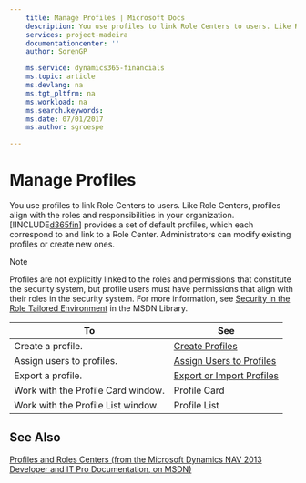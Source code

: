 ```yaml
---
    title: Manage Profiles | Microsoft Docs
    description: You use profiles to link Role Centers to users. Like Role Centers, profiles align with the roles and responsibilities in your organization. [!INCLUDE[d365fin](includes/d365fin_md.md)] provides a set of default profiles, which each correspond to and link to a Role Center. Administrators can modify existing profiles or create new ones.
    services: project-madeira
    documentationcenter: ''
    author: SorenGP

    ms.service: dynamics365-financials
    ms.topic: article
    ms.devlang: na
    ms.tgt_pltfrm: na
    ms.workload: na
    ms.search.keywords:
    ms.date: 07/01/2017
    ms.author: sgroespe

---
```

# Manage Profiles
You use profiles to link Role Centers to users. Like Role Centers, profiles align with the roles and responsibilities in your organization. [!INCLUDE[d365fin](includes/d365fin_md.md)] provides a set of default profiles, which each correspond to and link to a Role Center. Administrators can modify existing profiles or create new ones.  
  
> [!NOTE]  
>  Profiles are not explicitly linked to the roles and permissions that constitute the security system, but profile users must have permissions that align with their roles in the security system. For more information, see [Security in the Role Tailored Environment](http://go.microsoft.com/fwlink?LinkId=147633) in the MSDN Library.  
  
|**To**|**See**|  
|------------|-------------|  
|Create a profile.|[Create Profiles](../how-to-create-profiles.md)|  
|Assign users to profiles.|[Assign Users to Profiles](../how-to-assign-users-to-profiles.md)|  
|Export a profile.|[Export or Import Profiles](../how-to-export-or-import-profiles.md)|  
|Work with the Profile Card window.|Profile Card|  
|Work with the Profile List window.|Profile List|  
  
## See Also  
 [Profiles and Roles Centers (from the Microsoft Dynamics NAV 2013 Developer and IT Pro Documentation, on MSDN)](http://msdn.microsoft.com/en-us/library/dd355357.aspx)
